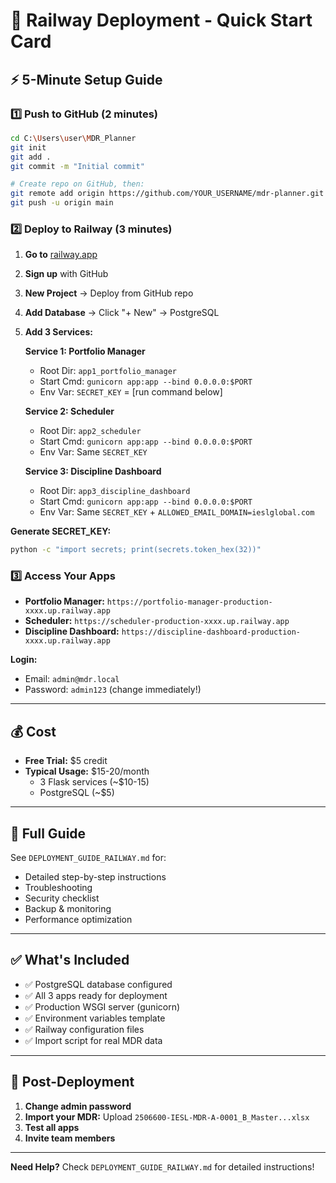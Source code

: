# 🚀 Railway Deployment - Quick Start Card

## ⚡ 5-Minute Setup Guide

### 1️⃣ Push to GitHub (2 minutes)

```bash
cd C:\Users\user\MDR_Planner
git init
git add .
git commit -m "Initial commit"

# Create repo on GitHub, then:
git remote add origin https://github.com/YOUR_USERNAME/mdr-planner.git
git push -u origin main
```

### 2️⃣ Deploy to Railway (3 minutes)

1. **Go to** [railway.app](https://railway.app)
2. **Sign up** with GitHub
3. **New Project** → Deploy from GitHub repo
4. **Add Database** → Click "+ New" → PostgreSQL
5. **Add 3 Services:**

   **Service 1: Portfolio Manager**
   - Root Dir: `app1_portfolio_manager`
   - Start Cmd: `gunicorn app:app --bind 0.0.0.0:$PORT`
   - Env Var: `SECRET_KEY` = [run command below]

   **Service 2: Scheduler**
   - Root Dir: `app2_scheduler`
   - Start Cmd: `gunicorn app:app --bind 0.0.0.0:$PORT`
   - Env Var: Same `SECRET_KEY`

   **Service 3: Discipline Dashboard**
   - Root Dir: `app3_discipline_dashboard`
   - Start Cmd: `gunicorn app:app --bind 0.0.0.0:$PORT`
   - Env Var: Same `SECRET_KEY` + `ALLOWED_EMAIL_DOMAIN=ieslglobal.com`

**Generate SECRET_KEY:**
```bash
python -c "import secrets; print(secrets.token_hex(32))"
```

### 3️⃣ Access Your Apps

- **Portfolio Manager:** `https://portfolio-manager-production-xxxx.up.railway.app`
- **Scheduler:** `https://scheduler-production-xxxx.up.railway.app`
- **Discipline Dashboard:** `https://discipline-dashboard-production-xxxx.up.railway.app`

**Login:**
- Email: `admin@mdr.local`
- Password: `admin123` (change immediately!)

---

## 💰 Cost

- **Free Trial:** $5 credit
- **Typical Usage:** $15-20/month
  - 3 Flask services (~$10-15)
  - PostgreSQL (~$5)

---

## 📖 Full Guide

See `DEPLOYMENT_GUIDE_RAILWAY.md` for:
- Detailed step-by-step instructions
- Troubleshooting
- Security checklist
- Backup & monitoring
- Performance optimization

---

## ✅ What's Included

- ✅ PostgreSQL database configured
- ✅ All 3 apps ready for deployment
- ✅ Production WSGI server (gunicorn)
- ✅ Environment variables template
- ✅ Railway configuration files
- ✅ Import script for real MDR data

---

## 🎯 Post-Deployment

1. **Change admin password**
2. **Import your MDR:** Upload `2506600-IESL-MDR-A-0001_B_Master...xlsx`
3. **Test all apps**
4. **Invite team members**

---

**Need Help?** Check `DEPLOYMENT_GUIDE_RAILWAY.md` for detailed instructions!
